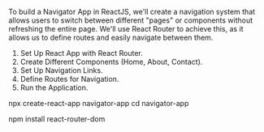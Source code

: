 
To build a Navigator App in ReactJS, we'll create a navigation system that allows users to switch between different "pages" or components without refreshing the entire page. We'll use React Router to achieve this, as it allows us to define routes and easily navigate between them.


<!-- Steps to Build a Navigator App: -->
1. Set Up React App with React Router.
2. Create Different Components (Home, About, Contact).
3. Set Up Navigation Links.
4. Define Routes for Navigation.
5. Run the Application.


<!-- Step 1: Set Up React App -->

npx create-react-app navigator-app
cd navigator-app


<!--Step 2: Install react-router-dom to handle routing: -->

npm install react-router-dom

<!--Step 3: Once installed, open the project in your code editor. -->

